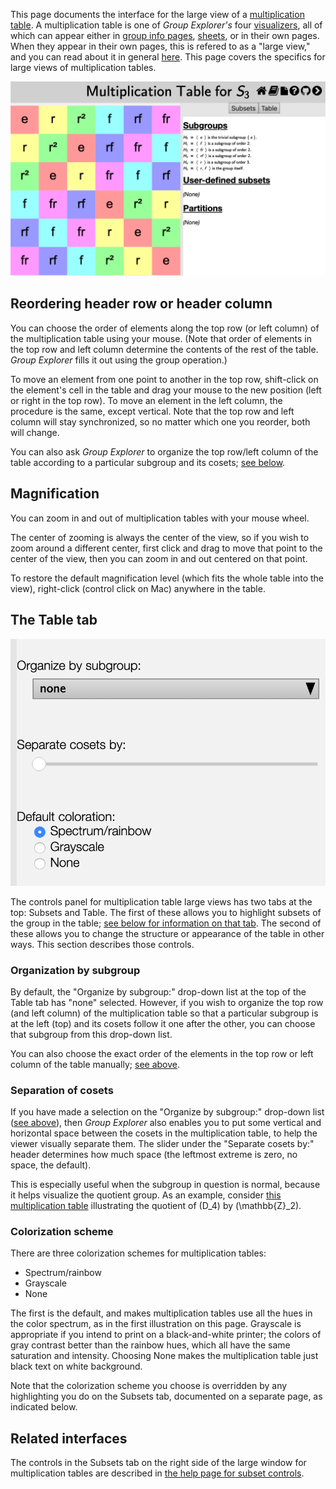 
This page documents the interface for the large view of a [multiplication
table](rf-groupterms.md#multiplication-table). A multiplication table is one
of *Group Explorer's* four [visualizers](rf-geterms.md#visualizers), all of
which can appear either in [group info pages](rf-um-groupwindow.md),
[sheets](rf-geterms.md#sheets), or in their own pages. When they appear in
their own pages, this is refered to as a "large view," and you can read
about it in general [here](rf-um-largewindow.md). This page covers the
specifics for large views of multiplication tables.

![A large view of a multiplication table](illustration-mtwindow.png)

## Reordering header row or header column

You can choose the order of elements along the top row (or left column) of
the multiplication table using your mouse. (Note that order of elements in
the top row and left column determine the contents of the rest of the table.
*Group Explorer* fills it out using the group operation.)

To move an element from one point to another in the top row, shift-click on
the element's cell in the table and drag your mouse to the new position
(left or right in the top row). To move an element in the left column, the
procedure is the same, except vertical. Note that the top row and left
column will stay synchronized, so no matter which one you reorder, both will
change.

You can also ask *Group Explorer* to organize the top row/left column of the
table according to a particular subgroup and its cosets; [see
below](#organization-by-subgroup).

## Magnification

You can zoom in and out of multiplication tables with your mouse wheel.

The center of zooming is always the center of the view, so if you wish to
zoom around a different center, first click and drag to move that point to
the center of the view, then you can zoom in and out centered on that point.

To restore the default magnification level (which fits the whole table into
the view), right-click (control click on Mac) anywhere in the table.

## The Table tab

![A screen shot of the table options tab](illustration-tabletab.png)

The controls panel for multiplication table large views has two tabs at the
top: Subsets and Table. The first of these allows you to highlight subsets
of the group in the table; [see below for information on that
tab](#related-interfaces). The second of these allows you to change the
structure or appearance of the table in other ways. This section describes
those controls.

### Organization by subgroup

By default, the "Organize by subgroup:" drop-down list at the top of the
Table tab has "none" selected. However, if you wish to organize the top row
(and left column) of the multiplication table so that a particular subgroup
is at the left (top) and its cosets follow it one after the other, you can
choose that subgroup from this drop-down list.

You can also choose the exact order of the elements in the top row or left
column of the table manually; [see
above](#reordering-header-row-or-header-column).

### Separation of cosets

If you have made a selection on the "Organize by subgroup:" drop-down list
([see above](#organization-by-subgroup)), then *Group Explorer* also enables
you to put some vertical and horizontal space between the cosets in the
multiplication table, to help the viewer visually separate them. The slider
under the "Separate cosets by:" header determines how much space (the
leftmost extreme is zero, no space, the default).

This is especially useful when the subgroup in question is normal, because
it helps visualize the quotient group. As an example, consider [this
multiplication table](d_4_multtable_organized.png) illustrating the quotient
of \(D_4\) by \(\mathbb{Z}_2\).

### Colorization scheme

There are three colorization schemes for multiplication tables:

*   Spectrum/rainbow
*   Grayscale
*   None

The first is the default, and makes multiplication tables use all the hues
in the color spectrum, as in the first illustration on this page. Grayscale
is appropriate if you intend to print on a black-and-white printer; the
colors of gray contrast better than the rainbow hues, which all have the
same saturation and intensity. Choosing None makes the multiplication table
just black text on white background.

Note that the colorization scheme you choose is overridden by any
highlighting you do on the Subsets tab, documented on a separate page, as
indicated below.

## Related interfaces

The controls in the Subsets tab on the right side of the large window for
multiplication tables are described in [the help page for subset
controls](rf-um-subsetlistbox.md).
